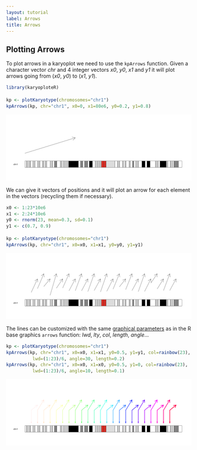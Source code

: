 ```yaml
---
layout: tutorial
label: Arrows
title: Arrows
---
```





## Plotting Arrows

To plot arrows in a karyoplot we need to use the `kpArrows` function. Given a
character vector _chr_ and 4 integer vectors _x0_, _y0_, _x1_ and _y1_ it 
will plot arrows going from (_x0_, _y0_) to (_x1_, _y1_).


```r
library(karyoploteR)

kp <- plotKaryotype(chromosomes="chr1")
kpArrows(kp, chr="chr1", x0=0, x1=80e6, y0=0.2, y1=0.8)
```

![plot of chunk Figure1](images//Figure1-1.png)

We can give it vectors of positions and it will plot an arrow for each element 
in the vectors (recycling them if necessary).


```r
x0 <- 1:23*10e6
x1 <- 2:24*10e6
y0 <- rnorm(23, mean=0.3, sd=0.1)
y1 <- c(0.7, 0.9)

kp <- plotKaryotype(chromosomes="chr1")
kpArrows(kp, chr="chr1", x0=x0, x1=x1, y0=y0, y1=y1)
```

![plot of chunk Figure2](images//Figure2-1.png)

The lines can be customized with the same 
[graphical parameters](https://www.rdocumentation.org/packages/graphics/topics/par)
as in the R base graphics `arrows` function: _lwd_, _lty_, _col_, _length_,
_angle_...


```r
kp <- plotKaryotype(chromosomes="chr1")
kpArrows(kp, chr="chr1", x0=x0, x1=x1, y0=0.5, y1=y1, col=rainbow(23), 
          lwd=(1:23)/6, angle=30, length=0.2)
kpArrows(kp, chr="chr1", x0=x0, x1=x0, y0=0.5, y1=0, col=rainbow(23), 
          lwd=(1:23)/6, angle=10, length=0.1)
```

![plot of chunk Figure3](images//Figure3-1.png)





